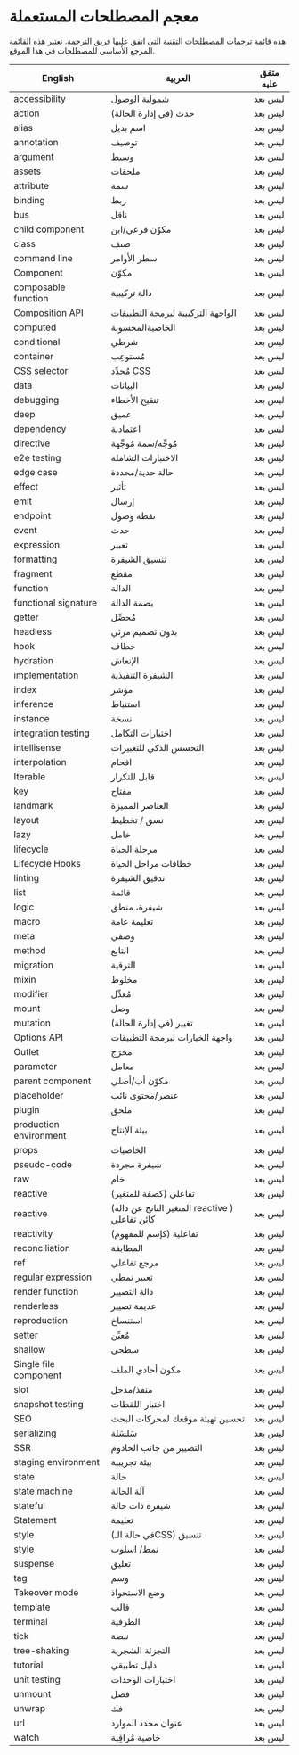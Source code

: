 # معجم المصطلحات المستعملة

هذه قائمة ترجمات المصطلحات التقنية التي اتفق عليها فريق الترجمة. تعتبر هذه القائمة المرجع الأساسي للمصطلحات في هذا الموقع.

| English                | العربية                                        | متفق عليه |
| ---------------------- | ---------------------------------------------- | --------- |
| accessibility          | شمولية الوصول                                  | ليس بعد   |
| action                 | حدث (في إدارة الحالة)                          | ليس بعد   |
| alias                  | اسم بديل                                       | ليس بعد   |
| annotation             | توصيف                                          | ليس بعد   |
| argument               | وسيط                                           | ليس بعد   |
| assets                 | ملحقات                                         | ليس بعد   |
| attribute              | سمة                                            | ليس بعد   |
| binding                | ربط                                            | ليس بعد   |
| bus                    | ناقل                                           | ليس بعد   |
| child component        | مكوّن فرعي/ابن                                 | ليس بعد   |
| class                  | صنف                                            | ليس بعد   |
| command line           | سطر الأوامر                                    | ليس بعد   |
| Component              | مكوّن                                          | ليس بعد   |
| composable function    | دالة تركيبية                                   | ليس بعد   |
| Composition API        | الواجهة التركيبية لبرمجة التطبيقات             | ليس بعد   |
| computed               | الخاصيةالمحسوبة                                | ليس بعد   |
| conditional            | شرطي                                           | ليس بعد   |
| container              | مُستوعِب                                       | ليس بعد   |
| CSS selector           | مُحدِّد CSS                                    | ليس بعد   |
| data                   | البيانات                                       | ليس بعد   |
| debugging              | تنقيح الأخطاء                                  | ليس بعد   |
| deep                   | عميق                                           | ليس بعد   |
| dependency             | اعتمادية                                       | ليس بعد   |
| directive              | مُوجِّه/سمة مُوجِّهة                           | ليس بعد   |
| e2e testing            | الاختبارات الشاملة                             | ليس بعد   |
| edge case              | حالة حدية/محددة                                | ليس بعد   |
| effect                 | تأثير                                          | ليس بعد   |
| emit                   | إرسال                                          | ليس بعد   |
| endpoint               | نقطة وصول                                      | ليس بعد   |
| event                  | حدث                                            | ليس بعد   |
| expression             | تعبير                                          | ليس بعد   |
| formatting             | تنسيق الشيفرة                                  | ليس بعد   |
| fragment               | مقطع                                           | ليس بعد   |
| function               | الدالة                                         | ليس بعد   |
| functional signature   | بصمة الدالة                                    | ليس بعد   |
| getter                 | مُحصِّل                                        | ليس بعد   |
| headless               | بدون تصميم مرئي                                | ليس بعد   |
| hook                   | خطاف                                           | ليس بعد   |
| hydration              | الإنعاش                                        | ليس بعد   |
| implementation         | الشيفرة التنفيذية                              | ليس بعد   |
| index                  | مؤشر                                           | ليس بعد   |
| inference              | استنباط                                        | ليس بعد   |
| instance               | نسخة                                           | ليس بعد   |
| integration testing    | اختبارات التكامل                               | ليس بعد   |
| intellisense           | التحسس الذكي للتعبيرات                         | ليس بعد   |
| interpolation          | اقحام                                          | ليس بعد   |
| Iterable               | قابل للتكرار                                   | ليس بعد   |
| key                    | مفتاح                                          | ليس بعد   |
| landmark               | العناصر المميزة                                | ليس بعد   |
| layout                 | نسق / تخطيط                                    | ليس بعد   |
| lazy                   | خامل                                           | ليس بعد   |
| lifecycle              | مرحلة الحياة                                   | ليس بعد   |
| Lifecycle Hooks        | خطافات مراحل الحياة                            | ليس بعد   |
| linting                | تدقيق الشيفرة                                  | ليس بعد   |
| list                   | قائمة                                          | ليس بعد   |
| logic                  | شيفرة، منطق                                    | ليس بعد   |
| macro                  | تعليمة عامة                                    | ليس بعد   |
| meta                   | وصفي                                           | ليس بعد   |
| method                 | التابع                                         | ليس بعد   |
| migration              | الترقية                                        | ليس بعد   |
| mixin                  | مخلوط                                          | ليس بعد   |
| modifier               | مُعدِّل                                        | ليس بعد   |
| mount                  | وصل                                            | ليس بعد   |
| mutation               | تغيير (في إدارة الحالة)                        | ليس بعد   |
| Options API            | واجهة الخيارات لبرمجة التطبيقات                | ليس بعد   |
| Outlet                | مَخرَج                                           | ليس بعد   |
| parameter              | معامل                                          | ليس بعد   |
| parent component       | مكوّن أب/أصلي                                  | ليس بعد   |
| placeholder            | عنصر/محتوى نائب                                | ليس بعد   |
| plugin                 | ملحق                                           | ليس بعد   |
| production environment | بيئة الإنتاج                                   | ليس بعد   |
| props                  | الخاصيات                                       | ليس بعد   |
| pseudo-code            | شيفرة مجردة                                    | ليس بعد   |
| raw                    | خام                                            | ليس بعد   |
| reactive               | (كصفة للمتغير) تفاعلي                          | ليس بعد   |
| reactive               | (المتغير الناتج عن دالة reactive ) كائن تفاعلي | ليس بعد   |
| reactivity             | (كإسم للمفهوم) تفاعلية                         | ليس بعد   |
| reconciliation         | المطابقة                                       | ليس بعد   |
| ref                    | مرجع تفاعلي                                    | ليس بعد   |
| regular expression     | تعبير نمطي                                     | ليس بعد   |
| render function        | دالة التصيير                                   | ليس بعد   |
| renderless             | عديمة تصيير                                    | ليس بعد   |
| reproduction           | استنساخ                                        | ليس بعد   |
| setter                 | مُعيِّن                                        | ليس بعد   |
| shallow                | سطحي                                           | ليس بعد   |
| Single file component  | مكون أحادي الملف                               | ليس بعد   |
| slot                   | منفذ/مدخل                                      | ليس بعد   |
| snapshot testing       | اختبار اللقطات                                 | ليس بعد   |
| SEO                    | تحسين تهيئة موقعك لمحركات البحث                | ليس بعد   |
| serializing            | سَلسَلة                                        | ليس بعد   |
| SSR                    | التصيير من جانب الخادوم                        | ليس بعد   |
| staging environment    | بيئة تجريبية                                   | ليس بعد   |
| state                  | حالة                                           | ليس بعد   |
| state machine          | آلة الحالة                                     | ليس بعد   |
| stateful               | شيفرة ذات حالة                                 | ليس بعد   |
| Statement              | تعليمة                                         | ليس بعد   |
| style                  | (في حالة الـCSS) تنسيق                         | ليس بعد   |
| style                  | نمط/ اسلوب                                     | ليس بعد   |
| suspense               | تعليق                                          | ليس بعد   |
| tag                    | وسم                                            | ليس بعد   |
| Takeover mode          | وضع الاستحواذ                                  | ليس بعد   |
| template               | قالب                                           | ليس بعد   |
| terminal               | الطرفية                                        | ليس بعد   |
| tick                   | نبضة                                           | ليس بعد   |
| tree-shaking           | التجزئة الشجرية                                | ليس بعد   |
| tutorial               | دليل تطبيقي                                    | ليس بعد   |
| unit testing           | اختبارات الوحدات                               | ليس بعد   |
| unmount                | فصل                                            | ليس بعد   |
| unwrap                 | فك                                             | ليس بعد   |
| url                    | عنوان محدد الموارد                             | ليس بعد   |
| watch                  | خاصية مُراقِبة                                 | ليس بعد   |
